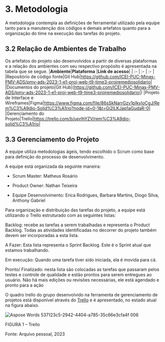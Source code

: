 
# 3. Metodologia

A metodologia contempla as definições de ferramental utilizado pela equipe tanto para a manutenção dos códigos e demais artefatos quanto para a organização do time na execução das tarefas do projeto.


## 3.2 Relação de Ambientes de Trabalho

Os artefatos do projeto são desenvolvidos a partir de diversas plataformas e a relação dos ambientes com seu respectivo propósito é apresentada na tabela que se segue. 
|**Ambiente**|**Plataforma** |**Link de acesso**|
| :- | :- | :- |
|Repositório de código fonte|Git Hub|https://github.com/ICEI-PUC-Minas-PMV-ADS/pmv-ads-2023-1-e1-proj-web-t9-time3-projremediosolidario|
|Documentos do projeto|Git Hub|(https://github.com/ICEI-PUC-Minas-PMV-ADS/pmv-ads-2023-1-e1-proj-web-t9-time3-projremediosolidario|)
|Projeto de Interface e  Wireframes|Figma|https://www.figma.com/file/86sSkNarrGzv1pIkyloCgJ/Rem%C3%A9dio-Solid%C3%A1rio?node-id=0-1&t=Gj2lLKJap1aGudaR-0|
|Gerenciamento do Projeto|Trello|https://trello.com/b/uprlhYZV/rem%C3%A9dio-solid%C3%A1rio|

## 3.3 Gerenciamento do Projeto

A equipe utiliza metodologias ágeis, tendo escolhido o Scrum como base para definição do processo de desenvolvimento. 

A equipe está organizada da seguinte maneira:

- Scrum Master: Matheus Rosário

- Product Owner: Nathan Teixeira

- Equipe Desenvolvimento: Erica Rodrigues, Barbara Martins, Diogo Silva, Anthony Gabriel

Para organização e distribuição das tarefas do projeto, a equipe está utilizando o Trello estruturado com as seguintes listas: 

Backlog: recebe as tarefas a serem trabalhadas e representa o Product Backlog. Todas as atividades identificadas no decorrer do projeto também devem ser incorporadas a esta lista.

A Fazer: Esta lista representa o Sprint Backlog. Este é o Sprint atual que estamos trabalhando.

Em execução: Quando uma tarefa tiver sido iniciada, ela é movida para cá.

Pronto/ Finalizado: nesta lista são colocadas as tarefas que passaram pelos testes e controle de qualidade e estão prontos para serem entregues ao usuário. Não há mais edições ou revisões necessárias, ele está agendado e pronto para a ação

O quadro trello do grupo desenvolvido na ferramenta de gerenciamento de projetos está disponível através do [Trello](https://trello.com/b/uprlhYZV/rem%C3%A9dio-solid%C3%A1rio) e é apresentado, no estado atual na figura abaixo.

![Aspose Words 537123c5-2942-4404-a785-35c66e3cfa4f 006](https://user-images.githubusercontent.com/36486198/233803915-2b0d1939-79fd-4569-98c9-0a496dc0d290.png)

FIGURA 1 – Trello

Fonte: Arquivo pessoal, 2023
